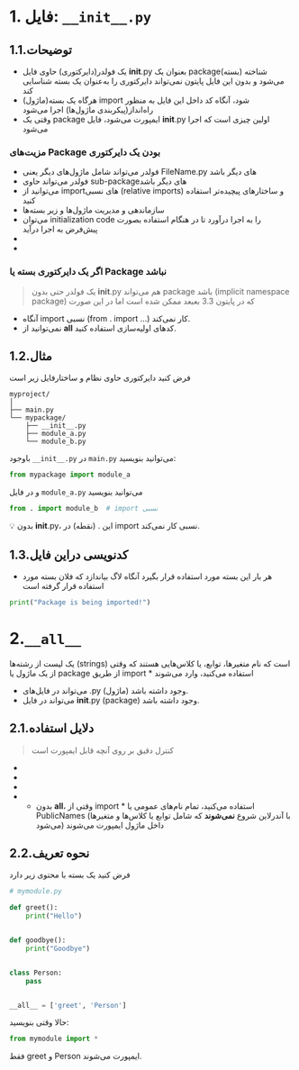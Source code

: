 
# 1. فایل: `__init__.py`

## 1.1.توضیحات

- یک فولدر(دایرکتوری) حاوی فایل __init__.py بعنوان یک package(بسته) شناخته می‌شود و بدون این فایل پایتون نمی‌تواند دایرکتوری را به‌عنوان یک بسته شناسایی کند
- هرگاه یک بسته(ماژول) import شود، آنگاه کد داخل این فایل به منظور راه‌انداز(پیکربندی ماژول‌ها) اجرا می‌شود
- وقتی یک package ایمپورت می‌شود، فایل __init__.py اولین چیزی است که اجرا می‌شود

### مزیت‌های Package بودن یک دایرکتوری

* فولدر می‌تواند شامل ماژول‌های دیگر یعنی FileName.py های دیگر باشد
* فولدر می‌تواند حاوی sub-packageهای دیگر باشد
* می‌توانید از importهای نسبی (relative imports) و ساختارهای پیچیده‌تر استفاده کنید
* سازماندهی و مدیریت ماژول‌ها و زیر بسته‌ها
* می‌توان initialization code را به اجرا درآورد تا در هنگام استفاده بصورت پیش‌فرض به اجرا درآید
*
*

### اگر یک دایرکتوری بسته یا Package نباشد

> یک فولدر حتی بدون __init__.py هم می‌تواند package باشد (implicit namespace package) که در پایتون 3.3 بعبعد ممکن شده است اما در این صورت

* آنگاه import نسبی (from . import ...) کار نمی‌کند.
* نمی‌توانید از __all__ کدهای اولیه‌سازی استفاده کنید.

## 1.2.مثال

فرض کنید دایرکتوری حاوی نظام و ساختارفایل زیر است



```
myproject/
│
├── main.py
└── mypackage/
    ├── __init__.py
    ├── module_a.py
    └── module_b.py
``` 



باوجود `__init__.py` در `main.py` می‌توانید بنویسید:

```python
from mypackage import module_a
``` 

 


و در فایل `module_a.py` می‌توانید بنویسید

```python
from . import module_b  # import نسبی
```



💡 بدون __init__.py، این . (نقطه) در import نسبی کار نمی‌کند.

## 1.3.کدنویسی دراین فایل

* هر بار این بسته مورد استفاده قرار بگیرد آنگاه لاگ بیاندازد که فلان بسته مورد استفاده قرار گرفته است

```python
print("Package is being imported!")
```

# 2.`__all__`

یک لیست از رشته‌ها (strings)  است که نام متغیرها، توابع، یا کلاس‌هایی هستند که وقتی از یک ماژول یا package از طریق import * استفاده می‌کنید، وارد می‌شوند

* می‌تواند در فایل‌های .py (ماژول) وجود داشته باشد.
* می‌تواند در فایل __init__.py (package) وجود داشته باشد.

## 2.1.دلایل استفاده

> کنترل دقیق بر روی آنچه قابل ایمپورت است


* 
* 
* 
* 
  - بدون __all__، وقتی از import * استفاده می‌کنید، تمام نام‌های عمومی یا PublicNames (با آندرلاین شروع **نمی‌شوند** که شامل توابع یا کلاس‌ها و متغیرها می‌شود) داخل ماژول ایمپورت می‌شوند 

## 2.2.نحوه تعریف

فرض کنید یک بسته با محتوی زیر دارد


```python
# mymodule.py

def greet():
    print("Hello")


def goodbye():
    print("Goodbye")


class Person:
    pass


__all__ = ['greet', 'Person']
```


حالا وقتی بنویسید: 



```python
from mymodule import *
```


فقط greet و Person ایمپورت می‌شوند.


